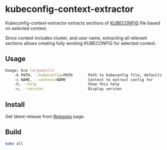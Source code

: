 # kubeconfig-context-extractor

Kubeconfig-context-extractor extracts sections of [KUBECONFIG][1] file based on selected context.

Since context includes cluster, and user name, extracting all relevant sections allows creating fully working KUBECONFIG for selected context.


## Usage

```bash
Usage: kce [arguments]
    -k PATH, --kubeconfig=PATH       Path to kubeconfig file, defaults to KUBECONFIG env value, if present, otherwise /Users/adancha/.kube/config
    -c NAME, --context=NAME          Context to extract config for
    -h, --help                       Show this help
    -v, --version                    Display version
```

## Install

Get latest release from [Releases][2] page.


## Build

```bash
make all
```


[ Link Reference ]::
[1]: https://kubernetes.io/docs/tasks/access-application-cluster/configure-access-multiple-clusters/#define-clusters-users-and-contexts
[2]: https://github.com/anapsix/kubeconfig-context-extractor/releases
